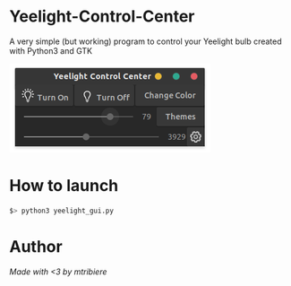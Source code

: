 # Yeelight-Control-Center
A very simple (but working) program to control your Yeelight bulb created with Python3 and GTK

![Front cover](/img/Yeelight-1.png)

# How to launch
```bash
$> python3 yeelight_gui.py
```

# Author
<i>Made with <3 by mtribiere</i>
